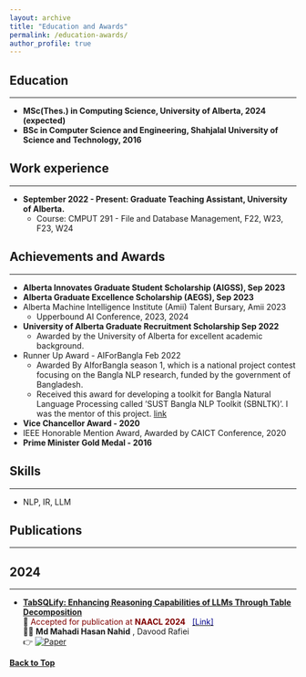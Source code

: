 ```yaml
---
layout: archive
title: "Education and Awards"
permalink: /education-awards/
author_profile: true
---
```

## Education
-----------
* **MSc(Thes.) in Computing Science, University of Alberta, 2024 (expected)**
* **BSc in Computer Science and Engineering, Shahjalal University of Science and Technology, 2016**

## Work experience
-----------
* **September 2022 - Present: Graduate Teaching Assistant, University of Alberta.**
  * Course: CMPUT 291 - File and Database Management, F22, W23, F23, W24

## Achievements and Awards
-----------
* **Alberta Innovates Graduate Student Scholarship (AIGSS), Sep 2023** 
* **Alberta Graduate Excellence Scholarship (AEGS), Sep 2023**
* Alberta Machine Intelligence Institute (Amii) Talent Bursary, Amii 2023
  * Upperbound AI Conference, 2023, 2024
* **University of Alberta Graduate Recruitment Scholarship Sep 2022** 
  * Awarded by the University of Alberta for excellent academic background.
* Runner Up Award - AIForBangla Feb 2022
  * Awarded By AIforBangla season 1, which is a national project contest focusing on the Bangla NLP research, funded by the government of Bangladesh.
  * Received this award for developing a toolkit for Bangla Natural Language Processing called ’SUST Bangla NLP Toolkit (SBNLTK)’. I was the mentor of this project. [link]()
* **Vice Chancellor Award - 2020**
* IEEE Honorable Mention Award, Awarded by CAICT Conference, 2020 
* **Prime Minister Gold Medal - 2016**

## Skills
-----------
* NLP, IR, LLM

## Publications
-----------
## 2024
-----------
* [**TabSQLify: Enhancing Reasoning Capabilities of LLMs Through Table Decomposition**](https://2024.naacl.org)<br/>
📰 <span style ="color:Maroon"> Accepted for publication at **NAACL 2024** &nbsp; </span> [<span style ="color:DarkBlue"> [Link] </span>](https://2024.naacl.org) <br/>
👨‍💻 **Md Mahadi Hasan Nahid** , Davood Rafiei <br/>
👉 [![Paper](https://img.shields.io/badge/Paper-blue)](https://2024.naacl.org)

[**Back to Top**](#)